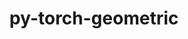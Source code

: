 ---
title: "py-torch-geometric"
layout: cache
categories: [package, develop]
meta: {"compilers": ["apple-clang@=16.0.0", "gcc@=13.2.0"], "num_specs": 52, "num_specs_by_stack": {"ml-darwin-aarch64-mps": 10, "ml-linux-aarch64-cpu": 9, "ml-linux-aarch64-cuda": 9, "ml-linux-x86_64-cpu": 10, "ml-linux-x86_64-cuda": 10, "root": 52}, "oss": ["sequoia", "ubuntu24.04"], "platforms": ["darwin", "linux"], "stacks": ["ml-darwin-aarch64-mps", "ml-linux-aarch64-cpu", "ml-linux-aarch64-cuda", "ml-linux-x86_64-cpu", "ml-linux-x86_64-cuda", "root"], "targets": ["aarch64", "x86_64_v3"], "versions": ["2.5.3"]}
spec_details: [{"compiler": "apple-clang@=16.0.0", "hash": "2ha3lhtdyc2rkqmxrwtcehg6kbrkx5kb", "os": "sequoia", "platform": "darwin", "size": "-", "stacks": ["ml-darwin-aarch64-mps", "root"], "target": "aarch64", "variants": ["build_system=python_pip"], "versions": ["2.5.3"]}, {"compiler": "gcc@=13.2.0", "hash": "2zmfw74grgsq2efgdaronvo5aot7qrdp", "os": "ubuntu24.04", "platform": "linux", "size": "-", "stacks": ["root"], "target": "aarch64", "variants": ["build_system=python_pip"], "versions": ["2.5.3"]}, {"compiler": "gcc@=13.2.0", "hash": "3onr3z5uxueax6zfryu7lltdwlhcqf55", "os": "ubuntu24.04", "platform": "linux", "size": "-", "stacks": ["ml-linux-aarch64-cpu", "root"], "target": "aarch64", "variants": ["build_system=python_pip"], "versions": ["2.5.3"]}, {"compiler": "apple-clang@=16.0.0", "hash": "3xjpzzenfl4cjm7iu4wv7wzoiouvx7ja", "os": "sequoia", "platform": "darwin", "size": "-", "stacks": ["ml-darwin-aarch64-mps", "root"], "target": "aarch64", "variants": ["build_system=python_pip"], "versions": ["2.5.3"]}, {"compiler": "gcc@=13.2.0", "hash": "523b73ywo4szcp62rs6ko57y3hrokoga", "os": "ubuntu24.04", "platform": "linux", "size": "-", "stacks": ["ml-linux-x86_64-cuda", "root"], "target": "x86_64_v3", "variants": ["build_system=python_pip"], "versions": ["2.5.3"]}, {"compiler": "gcc@=13.2.0", "hash": "5lbfnsytf4juwgvjou7t3hnpuqdm5zc5", "os": "ubuntu24.04", "platform": "linux", "size": "-", "stacks": ["ml-linux-x86_64-cpu", "root"], "target": "x86_64_v3", "variants": ["build_system=python_pip"], "versions": ["2.5.3"]}, {"compiler": "gcc@=13.2.0", "hash": "5wwkzr5jjc4d3wdwq4kjvsoajqxpib67", "os": "ubuntu24.04", "platform": "linux", "size": "-", "stacks": ["ml-linux-aarch64-cuda", "root"], "target": "aarch64", "variants": ["build_system=python_pip"], "versions": ["2.5.3"]}, {"compiler": "gcc@=13.2.0", "hash": "6srf2pfo2cn467rt2ewjcjr3fdgjmnp6", "os": "ubuntu24.04", "platform": "linux", "size": "-", "stacks": ["ml-linux-aarch64-cuda", "root"], "target": "aarch64", "variants": ["build_system=python_pip"], "versions": ["2.5.3"]}, {"compiler": "gcc@=13.2.0", "hash": "73xaun2uxkktk35dsqp34lxfeyvsuvo7", "os": "ubuntu24.04", "platform": "linux", "size": "-", "stacks": ["ml-linux-x86_64-cpu", "root"], "target": "x86_64_v3", "variants": ["build_system=python_pip"], "versions": ["2.5.3"]}, {"compiler": "gcc@=13.2.0", "hash": "7helaajtcla3mhfly6oyczisrniwlz2j", "os": "ubuntu24.04", "platform": "linux", "size": "-", "stacks": ["ml-linux-aarch64-cpu", "root"], "target": "aarch64", "variants": ["build_system=python_pip"], "versions": ["2.5.3"]}, {"compiler": "gcc@=13.2.0", "hash": "7ncj5hyecbve26s6h6ukq4tjh4cxwbpy", "os": "ubuntu24.04", "platform": "linux", "size": "-", "stacks": ["ml-linux-x86_64-cpu", "root"], "target": "x86_64_v3", "variants": ["build_system=python_pip"], "versions": ["2.5.3"]}, {"compiler": "gcc@=13.2.0", "hash": "cv3hqbqbft35onpphyufki5dwg3fknfk", "os": "ubuntu24.04", "platform": "linux", "size": "-", "stacks": ["ml-linux-x86_64-cpu", "root"], "target": "x86_64_v3", "variants": ["build_system=python_pip"], "versions": ["2.5.3"]}, {"compiler": "apple-clang@=16.0.0", "hash": "cyengxn5sby4f5zouyrdqrog3amotpne", "os": "sequoia", "platform": "darwin", "size": "-", "stacks": ["root"], "target": "aarch64", "variants": ["build_system=python_pip"], "versions": ["2.5.3"]}, {"compiler": "gcc@=13.2.0", "hash": "dqqkerqs6tojqhoqb3skechzu7pwnn4c", "os": "ubuntu24.04", "platform": "linux", "size": "-", "stacks": ["ml-linux-x86_64-cpu", "root"], "target": "x86_64_v3", "variants": ["build_system=python_pip"], "versions": ["2.5.3"]}, {"compiler": "gcc@=13.2.0", "hash": "fgqibpbelii3f4bwxib7xb3fkgepykv3", "os": "ubuntu24.04", "platform": "linux", "size": "-", "stacks": ["ml-linux-aarch64-cpu", "root"], "target": "aarch64", "variants": ["build_system=python_pip"], "versions": ["2.5.3"]}, {"compiler": "gcc@=13.2.0", "hash": "guoukr7ryqcckpokkvuoq3zai6imop3l", "os": "ubuntu24.04", "platform": "linux", "size": "-", "stacks": ["ml-linux-x86_64-cpu", "root"], "target": "x86_64_v3", "variants": ["build_system=python_pip"], "versions": ["2.5.3"]}, {"compiler": "apple-clang@=16.0.0", "hash": "hf6vy5uwrnktax7sbeo3mnjpabmtccaf", "os": "sequoia", "platform": "darwin", "size": "-", "stacks": ["ml-darwin-aarch64-mps", "root"], "target": "aarch64", "variants": ["build_system=python_pip"], "versions": ["2.5.3"]}, {"compiler": "gcc@=13.2.0", "hash": "hfmtgny23uwmsfn6g2wrmsbmn6j3v4lj", "os": "ubuntu24.04", "platform": "linux", "size": "-", "stacks": ["ml-linux-aarch64-cpu", "root"], "target": "aarch64", "variants": ["build_system=python_pip"], "versions": ["2.5.3"]}, {"compiler": "apple-clang@=16.0.0", "hash": "hqxdg35bgp4kvsffhp22sqkvew6ou4nt", "os": "sequoia", "platform": "darwin", "size": "-", "stacks": ["ml-darwin-aarch64-mps", "root"], "target": "aarch64", "variants": ["build_system=python_pip"], "versions": ["2.5.3"]}, {"compiler": "gcc@=13.2.0", "hash": "hrtw5k56v6wp2idgmiprsgdevrtkpwyi", "os": "ubuntu24.04", "platform": "linux", "size": "-", "stacks": ["ml-linux-x86_64-cuda", "root"], "target": "x86_64_v3", "variants": ["build_system=python_pip"], "versions": ["2.5.3"]}, {"compiler": "apple-clang@=16.0.0", "hash": "iq7dejsqosds6mt5262ep7quvjsgty72", "os": "sequoia", "platform": "darwin", "size": "-", "stacks": ["ml-darwin-aarch64-mps", "root"], "target": "aarch64", "variants": ["build_system=python_pip"], "versions": ["2.5.3"]}, {"compiler": "gcc@=13.2.0", "hash": "jesnmxs5r5wnuqjanyiv63jofbmvjcna", "os": "ubuntu24.04", "platform": "linux", "size": "-", "stacks": ["ml-linux-x86_64-cuda", "root"], "target": "x86_64_v3", "variants": ["build_system=python_pip"], "versions": ["2.5.3"]}, {"compiler": "gcc@=13.2.0", "hash": "jiftk5n4ckfmravf6svd2ycecaxt4obg", "os": "ubuntu24.04", "platform": "linux", "size": "-", "stacks": ["ml-linux-x86_64-cpu", "root"], "target": "x86_64_v3", "variants": ["build_system=python_pip"], "versions": ["2.5.3"]}, {"compiler": "apple-clang@=16.0.0", "hash": "juci6co2erernhxlnnbdr3xg5dqhm5dl", "os": "sequoia", "platform": "darwin", "size": "-", "stacks": ["ml-darwin-aarch64-mps", "root"], "target": "aarch64", "variants": ["build_system=python_pip"], "versions": ["2.5.3"]}, {"compiler": "gcc@=13.2.0", "hash": "jxtzlfoipd7jsgapyiqfdwp777xesfiy", "os": "ubuntu24.04", "platform": "linux", "size": "-", "stacks": ["ml-linux-aarch64-cpu", "root"], "target": "aarch64", "variants": ["build_system=python_pip"], "versions": ["2.5.3"]}, {"compiler": "gcc@=13.2.0", "hash": "layggwft33mddopxlasiwh65ayquqcyh", "os": "ubuntu24.04", "platform": "linux", "size": "-", "stacks": ["ml-linux-x86_64-cuda", "root"], "target": "x86_64_v3", "variants": ["build_system=python_pip"], "versions": ["2.5.3"]}, {"compiler": "gcc@=13.2.0", "hash": "llf25hrnmbhnmmu2dkcxfqwkxrgqig5f", "os": "ubuntu24.04", "platform": "linux", "size": "-", "stacks": ["ml-linux-aarch64-cuda", "root"], "target": "aarch64", "variants": ["build_system=python_pip"], "versions": ["2.5.3"]}, {"compiler": "gcc@=13.2.0", "hash": "lsg3446jp3h3qxheelidwnokganadex7", "os": "ubuntu24.04", "platform": "linux", "size": "-", "stacks": ["ml-linux-aarch64-cpu", "root"], "target": "aarch64", "variants": ["build_system=python_pip"], "versions": ["2.5.3"]}, {"compiler": "gcc@=13.2.0", "hash": "mepyax7yfluast7ym72bc7ggpwjqlt2u", "os": "ubuntu24.04", "platform": "linux", "size": "-", "stacks": ["ml-linux-x86_64-cuda", "root"], "target": "x86_64_v3", "variants": ["build_system=python_pip"], "versions": ["2.5.3"]}, {"compiler": "gcc@=13.2.0", "hash": "miyi4ahlr3wislz6ekinisdljxvzhjw3", "os": "ubuntu24.04", "platform": "linux", "size": "-", "stacks": ["ml-linux-x86_64-cpu", "root"], "target": "x86_64_v3", "variants": ["build_system=python_pip"], "versions": ["2.5.3"]}, {"compiler": "gcc@=13.2.0", "hash": "mmbjsrvrmy7sjy6q2qewdzis6rmbw6ze", "os": "ubuntu24.04", "platform": "linux", "size": "-", "stacks": ["ml-linux-aarch64-cuda", "root"], "target": "aarch64", "variants": ["build_system=python_pip"], "versions": ["2.5.3"]}, {"compiler": "gcc@=13.2.0", "hash": "mu5hmdc3t6d6hu3ria4wayw3mrthvs5i", "os": "ubuntu24.04", "platform": "linux", "size": "-", "stacks": ["ml-linux-aarch64-cuda", "root"], "target": "aarch64", "variants": ["build_system=python_pip"], "versions": ["2.5.3"]}, {"compiler": "gcc@=13.2.0", "hash": "okpwb3wrd2ulu54xb5isq6lbh5u2mmrw", "os": "ubuntu24.04", "platform": "linux", "size": "-", "stacks": ["ml-linux-x86_64-cuda", "root"], "target": "x86_64_v3", "variants": ["build_system=python_pip"], "versions": ["2.5.3"]}, {"compiler": "apple-clang@=16.0.0", "hash": "p5ylwi2jlktaabmjyrej2ykllkxjt44y", "os": "sequoia", "platform": "darwin", "size": "-", "stacks": ["ml-darwin-aarch64-mps", "root"], "target": "aarch64", "variants": ["build_system=python_pip"], "versions": ["2.5.3"]}, {"compiler": "gcc@=13.2.0", "hash": "phrz5r3yaw66pfd5qvishnq5rmxuv3tg", "os": "ubuntu24.04", "platform": "linux", "size": "-", "stacks": ["ml-linux-aarch64-cpu", "root"], "target": "aarch64", "variants": ["build_system=python_pip"], "versions": ["2.5.3"]}, {"compiler": "gcc@=13.2.0", "hash": "pktd5alnzni4s4hxndlbdzytd4qcegol", "os": "ubuntu24.04", "platform": "linux", "size": "-", "stacks": ["ml-linux-x86_64-cuda", "root"], "target": "x86_64_v3", "variants": ["build_system=python_pip"], "versions": ["2.5.3"]}, {"compiler": "gcc@=13.2.0", "hash": "qwuyfxt7xkloulo4v6nbvcvgcindhhna", "os": "ubuntu24.04", "platform": "linux", "size": "-", "stacks": ["ml-linux-aarch64-cuda", "root"], "target": "aarch64", "variants": ["build_system=python_pip"], "versions": ["2.5.3"]}, {"compiler": "gcc@=13.2.0", "hash": "rag4zoeizuvdh24hwvl5ijlwjsl3l47p", "os": "ubuntu24.04", "platform": "linux", "size": "-", "stacks": ["ml-linux-aarch64-cuda", "root"], "target": "aarch64", "variants": ["build_system=python_pip"], "versions": ["2.5.3"]}, {"compiler": "apple-clang@=16.0.0", "hash": "slw777vjt3krxsssnjn3bdltutoxhtk3", "os": "sequoia", "platform": "darwin", "size": "-", "stacks": ["ml-darwin-aarch64-mps", "root"], "target": "aarch64", "variants": ["build_system=python_pip"], "versions": ["2.5.3"]}, {"compiler": "gcc@=13.2.0", "hash": "smpqps4hya5xw2px2o4gktacaw3g57w7", "os": "ubuntu24.04", "platform": "linux", "size": "-", "stacks": ["root"], "target": "x86_64_v3", "variants": ["build_system=python_pip"], "versions": ["2.5.3"]}, {"compiler": "gcc@=13.2.0", "hash": "sq5ivoh3fs4ougyfb7n5p6uh25ypb574", "os": "ubuntu24.04", "platform": "linux", "size": "-", "stacks": ["root"], "target": "x86_64_v3", "variants": ["build_system=python_pip"], "versions": ["2.5.3"]}, {"compiler": "gcc@=13.2.0", "hash": "thexwyiteymgd7tyknegzrrcbghsabyc", "os": "ubuntu24.04", "platform": "linux", "size": "-", "stacks": ["ml-linux-x86_64-cuda", "root"], "target": "x86_64_v3", "variants": ["build_system=python_pip"], "versions": ["2.5.3"]}, {"compiler": "apple-clang@=16.0.0", "hash": "tzqrpljpe45cu5s2sbfhlf7hr4tj6rlu", "os": "sequoia", "platform": "darwin", "size": "-", "stacks": ["ml-darwin-aarch64-mps", "root"], "target": "aarch64", "variants": ["build_system=python_pip"], "versions": ["2.5.3"]}, {"compiler": "gcc@=13.2.0", "hash": "u4nzqpog7groc4qg7lgzdje2kn4a5tdo", "os": "ubuntu24.04", "platform": "linux", "size": "-", "stacks": ["ml-linux-x86_64-cpu", "root"], "target": "x86_64_v3", "variants": ["build_system=python_pip"], "versions": ["2.5.3"]}, {"compiler": "gcc@=13.2.0", "hash": "uuzknkjvl6glmihbm2fj5pk4ve5xmsay", "os": "ubuntu24.04", "platform": "linux", "size": "-", "stacks": ["ml-linux-aarch64-cuda", "root"], "target": "aarch64", "variants": ["build_system=python_pip"], "versions": ["2.5.3"]}, {"compiler": "gcc@=13.2.0", "hash": "vq53zpwtqax3pvt3tfd3y6b6jxypyh2i", "os": "ubuntu24.04", "platform": "linux", "size": "-", "stacks": ["ml-linux-aarch64-cpu", "root"], "target": "aarch64", "variants": ["build_system=python_pip"], "versions": ["2.5.3"]}, {"compiler": "apple-clang@=16.0.0", "hash": "wxjh73ud4mom7wtcahubf7uvqrjw6j3g", "os": "sequoia", "platform": "darwin", "size": "-", "stacks": ["ml-darwin-aarch64-mps", "root"], "target": "aarch64", "variants": ["build_system=python_pip"], "versions": ["2.5.3"]}, {"compiler": "gcc@=13.2.0", "hash": "xmflu4bm5m6t57sz5wqfucskb5f2kcjb", "os": "ubuntu24.04", "platform": "linux", "size": "-", "stacks": ["ml-linux-x86_64-cuda", "root"], "target": "x86_64_v3", "variants": ["build_system=python_pip"], "versions": ["2.5.3"]}, {"compiler": "gcc@=13.2.0", "hash": "xs2chervmi2pdlgrqejhlpcbsegckmnl", "os": "ubuntu24.04", "platform": "linux", "size": "-", "stacks": ["ml-linux-aarch64-cpu", "root"], "target": "aarch64", "variants": ["build_system=python_pip"], "versions": ["2.5.3"]}, {"compiler": "gcc@=13.2.0", "hash": "yv7robaq42fgzpylthsedzgvpxtzeiyy", "os": "ubuntu24.04", "platform": "linux", "size": "-", "stacks": ["ml-linux-x86_64-cuda", "root"], "target": "x86_64_v3", "variants": ["build_system=python_pip"], "versions": ["2.5.3"]}, {"compiler": "gcc@=13.2.0", "hash": "zp64bxd2faghaln7xyhst2fy4qixh35a", "os": "ubuntu24.04", "platform": "linux", "size": "-", "stacks": ["ml-linux-x86_64-cpu", "root"], "target": "x86_64_v3", "variants": ["build_system=python_pip"], "versions": ["2.5.3"]}, {"compiler": "gcc@=13.2.0", "hash": "zqycafexap7obgbbiovbwk3nmkmsbczv", "os": "ubuntu24.04", "platform": "linux", "size": "-", "stacks": ["ml-linux-aarch64-cuda", "root"], "target": "aarch64", "variants": ["build_system=python_pip"], "versions": ["2.5.3"]}]
---
